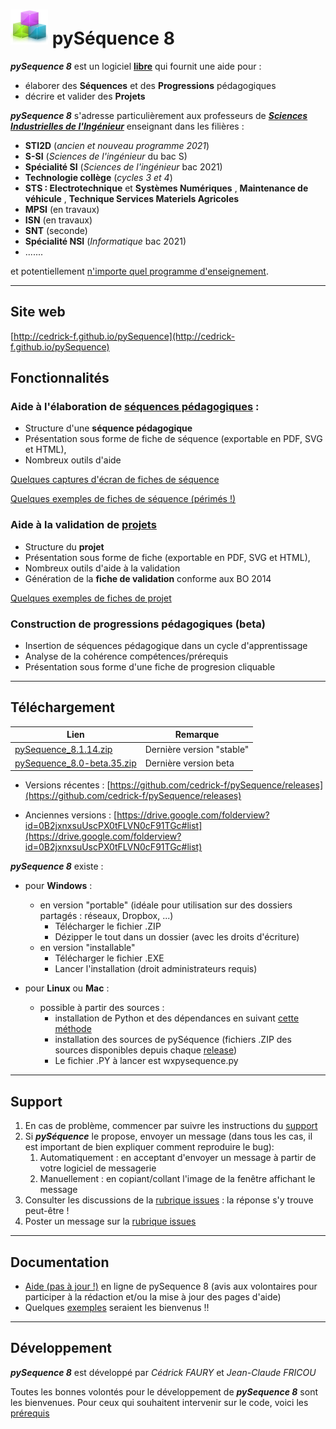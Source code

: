 

# ![](Logo_60.png)  pySéquence 8

_**pySequence 8**_ est un logiciel **[libre](http://www.gnu.org/licenses/gpl.html)** qui fournit une aide pour :
  * élaborer des **Séquences** et des **Progressions** pédagogiques
  * décrire et valider des **Projets**

_**pySequence 8**_ s'adresse particulièrement aux professeurs de _**[Sciences Industrielles de l'Ingénieur](http://fr.wikipedia.org/wiki/Sciences_de_l%27ing%C3%A9nieur)**_ enseignant dans les filières :
  * **STI2D** (_ancien et nouveau programme 2021_)
  * **S-SI** (_Sciences de l'ingénieur_ du bac S)
  * **Spécialité SI** (_Sciences de l'ingénieur_ bac 2021)
  * **Technologie collège** (_cycles 3 et 4_)
  * **STS : Electrotechnique** et **Systèmes Numériques** , **Maintenance de véhicule** ,  **Technique Services Materiels Agricoles**
  * **MPSI** (en travaux) 
  * **ISN** (en travaux)
  * **SNT** (seconde)
  * **Spécialité NSI** (_Informatique_ bac 2021)
  * .......

et potentiellement [n'importe quel programme d'enseignement](https://github.com/cedrick-f/pySequence/blob/master/referentiels/README.md).


---

## Site web ##
[http://cedrick-f.github.io/pySequence](http://cedrick-f.github.io/pySequence)

## Fonctionnalités ##
### Aide à l'élaboration de [séquences pédagogiques](https://github.com/cedrick-f/pySequence/wiki/Fonctionalite_Seq) : ###
  * Structure d'une **séquence pédagogique**
  * Présentation sous forme de fiche de séquence (exportable en PDF, SVG et HTML),
  * Nombreux outils d'aide

[Quelques captures d'écran de fiches de séquence](https://github.com/cedrick-f/pySequence/wiki/captures_ecran)

[Quelques exemples de fiches de séquence (périmés !)](https://github.com/cedrick-f/pySequence/wiki/ExemplesSequences)

### Aide à la validation de [projets](https://github.com/cedrick-f/pySequence/wiki/Fonctionnalite_Prj) ###
  * Structure du **projet**
  * Présentation sous forme de fiche (exportable en PDF, SVG et HTML),
  * Nombreux outils d'aide à la validation
  * Génération de la **fiche de validation** conforme aux BO 2014 

[Quelques exemples de fiches de projet](https://github.com/cedrick-f/pySequence/wiki/ExemplesProjets)

### Construction de progressions pédagogiques (beta)
 * Insertion de séquences pédagogique dans un cycle d'apprentissage
 * Analyse de la cohérence compétences/prérequis
 * Présentation sous forme d'une fiche de progresion cliquable




---


## Téléchargement ##


|Lien |Remarque|
|---|---|
|[pySequence_8.1.14.zip](https://github.com/cedrick-f/pySequence/releases/tag/v8.1.14)   |Dernière version "stable"|
|[pySequence_8.0-beta.35.zip](https://github.com/cedrick-f/pySequence/releases/tag/v8.0-beta.35)|Dernière version beta|




 * Versions récentes : [https://github.com/cedrick-f/pySequence/releases](https://github.com/cedrick-f/pySequence/releases)

 * Anciennes versions : [https://drive.google.com/folderview?id=0B2jxnxsuUscPX0tFLVN0cF91TGc#list](https://drive.google.com/folderview?id=0B2jxnxsuUscPX0tFLVN0cF91TGc#list)

_**pySequence 8**_ existe :
 * pour **Windows** :
   * en version "portable" (idéale pour utilisation sur des dossiers partagés : réseaux, Dropbox, ...)
     * Télécharger le fichier .ZIP
     * Dézipper le tout dans un dossier (avec les droits d'écriture)
   * en version "installable"
     * Télécharger le fichier .EXE
     * Lancer l'installation (droit administrateurs requis)
     
 * pour **Linux** ou **Mac** :
   * possible à partir des sources :
     * installation de Python et des dépendances en suivant [cette méthode](https://github.com/cedrick-f/pySequence/blob/master/Installation_sources.md)
     * installation des sources de pySéquence (fichiers .ZIP des sources disponibles depuis chaque [release](https://github.com/cedrick-f/pySequence/releases))
     * Le fichier .PY à lancer est wxpysequence.py

---


## Support
1. En cas de problème, commencer par suivre les instructions du [support](https://github.com/cedrick-f/pySequence/blob/master/Support.md)
1. Si __*pySéquence*__ le propose, envoyer un message (dans tous les cas, il est important de bien expliquer comment reproduire le bug):
   1. Automatiquement : en acceptant d'envoyer un message à partir de votre logiciel de messagerie
   1. Manuellement : en copiant/collant l'image de la fenêtre affichant le message
1. Consulter les discussions de la [rubrique issues](https://github.com/cedrick-f/pySequence/issues) : la réponse s'y trouve peut-être !
1. Poster un message sur la [rubrique issues](https://github.com/cedrick-f/pySequence/issues)

---


## Documentation ##
  * [Aide (pas à jour !)](https://github.com/cedrick-f/pySequence/wiki/Aide) en ligne de pySequence 8 (avis aux volontaires pour participer à la rédaction et/ou la mise à jour des pages d'aide)
  * Quelques [exemples](https://github.com/cedrick-f/pySequence/blob/master/exemples/README.md) seraient les bienvenus !!


---


## Développement ##
_**pySequence 8**_ est développé par _Cédrick FAURY_ et _Jean-Claude FRICOU_

Toutes les bonnes volontés pour le développement de _**pySequence 8**_ sont les bienvenues.
Pour ceux qui souhaitent intervenir sur le code, voici les [prérequis](https://github.com/cedrick-f/pySequence/wiki/LangageEtDependances)


